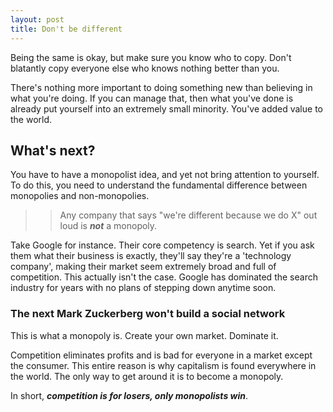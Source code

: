 ```yaml
---
layout: post
title: Don't be different
---
```


Being the same is okay, but make sure you know who to copy. Don't blatantly copy everyone else who knows nothing better than you.

There's nothing more important to doing something new than believing in what you're doing. If you can manage that, then what you've done is already put yourself into an extremely small minority. You've added value to the world.

## What's next?

You have to have a monopolist idea, and yet not bring attention to yourself. To do this, you need to understand the fundamental difference between monopolies and non-monopolies.

>> Any company that says "we're different because we do X" out loud is ***not*** a monopoly.

Take Google for instance. Their core competency is search. Yet if you ask them what their business is exactly, they'll say they're a 'technology company', making their market seem extremely broad and full of competition. This actually isn't the case. Google has dominated the search industry for years with no plans of stepping down anytime soon.

### The next Mark Zuckerberg won't build a social network

This is what a monopoly is. Create your own market. Dominate it.

Competition eliminates profits and is bad for everyone in a market except the consumer. This entire reason is why capitalism is found everywhere in the world. The only way to get around it is to become a monopoly.

In short, ***competition is for losers, only monopolists win***.